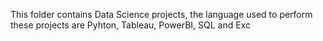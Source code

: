 This folder contains Data Science projects, 
the language used to perform these projects are Pyhton, Tableau, PowerBI, SQL and Exc
